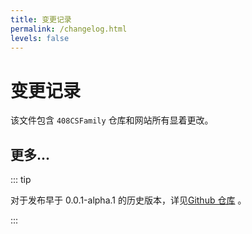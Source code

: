 ```yaml
---
title: 变更记录
permalink: /changelog.html
levels: false
---
```


# 变更记录

该文件包含 `408CSFamily` 仓库和网站所有显着更改。

<!-- @include: ../CHANGELOG.md#recent-alpha -->

## 更多...

::: tip

对于发布早于 0.0.1-alpha.1 的历史版本，详见[Github 仓库](https://github.com/142vip/408CSFamily/blob/main/CHANGELOG.md) 。

:::
